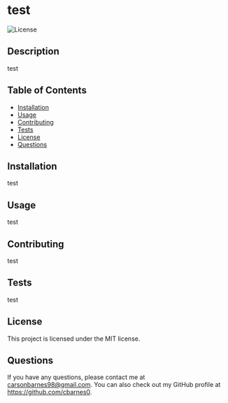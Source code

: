 # test
    
![License](https://img.shields.io/badge/license-MIT-blue.svg)
    
## Description
    
test
    
## Table of Contents
    
* [Installation](#installation)
* [Usage](#usage)
* [Contributing](#contributing)
* [Tests](#tests)
* [License](#license)
* [Questions](#questions)
    
## Installation
    
test
    
## Usage
    
test
    
## Contributing
    
test
    
## Tests
    
test
    
## License
    
This project is licensed under the MIT license.
    
## Questions
    
If you have any questions, please contact me at carsonbarnes98@gmail.com. You can also check out my GitHub profile at https://github.com/cbarnes0.
